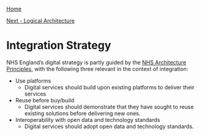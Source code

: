 [Home](../readme.md)

[Next - Logical Architecture](logical_arch.md)

# Integration Strategy

NHS England’s digital strategy is partly guided by the [NHS Architecture Principles](https://digital.nhs.uk/developer/architecture/principles), with the following three relevant in the context of integration:
* Use platforms
  * Digital services should build upon existing platforms to deliver their services
* Reuse before buy/build
  * Digital services should demonstrate that they have sought to reuse existing solutions before delivering new ones.
* Interoperability with open data and technology standards
  * Digital services should adopt open data and technology standards.
